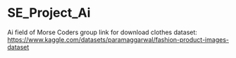 # SE_Project_Ai
Ai field of Morse Coders group
link for download clothes dataset:  https://www.kaggle.com/datasets/paramaggarwal/fashion-product-images-dataset
